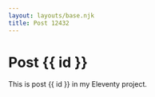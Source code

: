 ```yaml
---
layout: layouts/base.njk
title: Post 12432
---
```


# Post {{ id }}

This is post {{ id }} in my Eleventy project.
